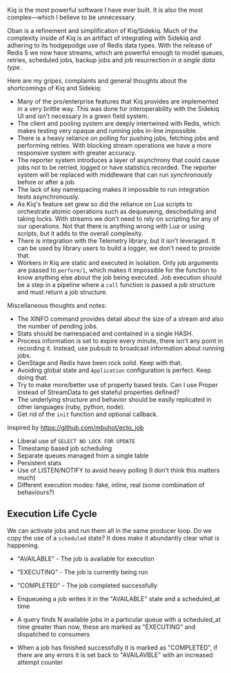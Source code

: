 Kiq is the most powerful software I have ever built. It is also the most
complex—which I believe to be unnecessary.

Oban is a refinement and simplification of Kiq/Sidekiq. Much of the complexity
inside of Kiq is an artifact of integrating with Sidekiq and adhering to its
hodgepodge use of Redis data types. With the release of Redis 5 we now have streams,
which are powerful enough to model queues, retries, scheduled jobs, backup jobs and
job resurrection _in a single data type_.

Here are my gripes, complaints and general thoughts about the shortcomings of
Kiq and Sidekiq:

* Many of the pro/enterprise features that Kiq provides are implemented in a
  very brittle way. This was done for interoperability with the Sidekiq UI and
  isn't necessary in a green field system.
* The client and pooling system are deeply intertwined with Redis, which makes
  testing very opaque and running jobs in-line impossible.
* There is a heavy reliance on polling for pushing jobs, fetching jobs and
  performing retries. With blocking stream operations we have a more responsive
  system with greater accuracy.
* The reporter system introduces a layer of asynchrony that could cause jobs not
  to be retried, logged or have statistics recorded. The reporter system will be
  replaced with middleware that can run _synchronously_ before or after a job.
* The lack of key namespacing makes it impossible to run integration tests
  asynchronously.
* As Kiq's feature set grew so did the reliance on Lua scripts to orchestrate
  atomic operations such as dequeueing, descheduling and taking locks. With
  streams we don't need to rely on scripting for any of our operations. Not that
  there is anything wrong with Lua or using scripts, but it adds to the overall
  complexity.
* There is integration with the Telemetry library, but it isn't leveraged. It
  can be used by library users to build a logger, we don't need to provide that.
* Workers in Kiq are static and executed in isolation. Only job arguments are
  passed to `perform/1`, which makes it impossible for the function to know
  anything else about the job being executed. Job execution should be a step in
  a pipeline where a `call` function is passed a job structure and must return a
  job structure.

Miscellaneous thoughts and notes:

* The XINFO command provides detail about the size of a stream and also the
  number of pending jobs.
* Stats should be namespaced and contained in a single HASH.
* Process information is set to expire every minute, there isn't any point in
  recording it. Instead, use pubsub to broadcast information about running jobs.
* GenStage and Redix have been rock solid. Keep with that.
* Avoiding global state and `Application` configuration is perfect. Keep doing
  that.
* Try to make more/better use of property based tests. Can I use Proper instead
  of StreamData to get stateful properties defined?
* The underlying structure and behavior should be easily replicated in other
  languages (ruby, python, node).
* Get rid of the `init` function and optional callback.

Inspired by https://github.com/mbuhot/ecto_job

- Liberal use of `SELECT NO LOCK FOR UPDATE`
- Timestamp based job scheduling
- Separate queues managed from a single table
- Persistent stats
- Use of LISTEN/NOTIFY to avoid heavy polling (I don't think this matters much)
- Different execution modes: fake, inline, real (some combination of behaviours?)

## Execution Life Cycle

We can activate jobs and run them all in the same producer loop. Do we copy the use of a
`scheduled` state? It does make it abundantly clear what is happening.

- "AVAILABLE" - The job is available for execution
- "EXECUTING" - The job is currently being run
- "COMPLETED" - The job completed successfully

- Enqueueing a job writes it in the "AVAILABLE" state and a scheduled_at time
- A query finds N available jobs in a particular queue with a scheduled_at time greater than now,
  these are marked as "EXECUTING" and dispatched to consumers
- When a job has finished successfully it is marked as "COMPLETED", if there are any errors it is
  set back to "AVAILAVBLE" with an increased attempt counter
